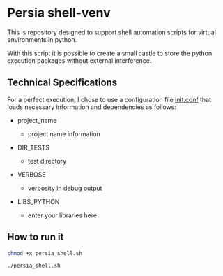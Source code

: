 # Persia shell-venv

This is repository designed to support shell automation scripts for virtual environments in python.

With this script it is possible to create a small castle to store the python execution packages without external interference.

## Technical Specifications

For a perfect execution, I chose to use a configuration file [init.conf](https://github.com/rodrigmars/persia-shell-venv/blob/main/init.conf) that loads necessary information and dependencies as follows:

- project_name
  - project name information
  
- DIR_TESTS
  - test directory
  
- VERBOSE
  - verbosity in debug output

- LIBS_PYTHON
  - enter your libraries here
  
## How to run it

```bash
chmod +x persia_shell.sh

./persia_shell.sh
```
